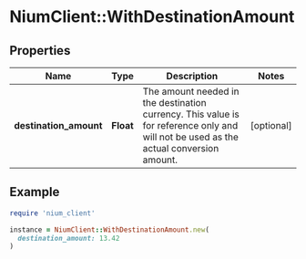 # NiumClient::WithDestinationAmount

## Properties

| Name | Type | Description | Notes |
| ---- | ---- | ----------- | ----- |
| **destination_amount** | **Float** | The amount needed in the destination currency. This value is for reference only and will not be used as the actual conversion amount. | [optional] |

## Example

```ruby
require 'nium_client'

instance = NiumClient::WithDestinationAmount.new(
  destination_amount: 13.42
)
```

